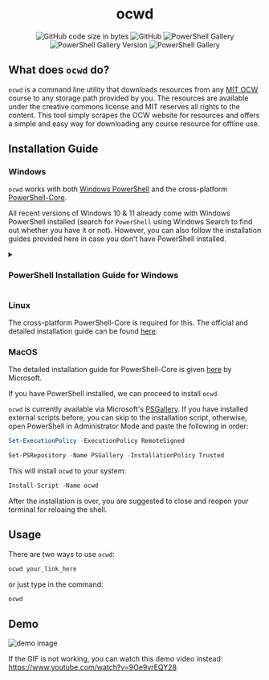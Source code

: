 <p align="center">
<!--<img src="scoop.png" alt="Long live Scoop!"/>-->
    <h1 align="center">ocwd</h1>
</p>
<p align="center" >
   <img alt="GitHub code size in bytes" src="https://img.shields.io/github/languages/code-size/amkhrjee/ocwd">
    <img alt="GitHub" src="https://img.shields.io/github/license/amkhrjee/ocwd">
    <img alt="PowerShell Gallery" src="https://img.shields.io/powershellgallery/p/ocwd?color=white">
    <img alt="PowerShell Gallery Version" src="https://img.shields.io/powershellgallery/v/ocwd">
    <img alt="PowerShell Gallery" src="https://img.shields.io/powershellgallery/dt/ocwd">
</p>

## What does `ocwd` do?
`ocwd` is a command line utility that downloads resources from any [MIT OCW](https://ocw.mit.edu/) course to any storage path provided by you. The resources are available under the creative commons license and MIT reserves all rights to the content. This tool simply scrapes the OCW website for resources and offers a simple and easy way for downloading any course resource for offline use.
## Installation Guide

### Windows
`ocwd` works with both [Windows PowerShell](https://learn.microsoft.com/en-us/powershell/scripting/windows-powershell/install/installing-windows-powershell?view=powershell-7.3) and the cross-platform [PowerShell-Core](https://learn.microsoft.com/en-us/powershell/scripting/overview?view=powershell-7.3). 

All recent versions of Windows 10 & 11 already come with Windows PowerShell installed (search for `PowerShell` using Windows Search to find out whether you have it or not). However, you can also follow the installation guides provided here in case you don't have PowerShell installed. 

<details>
<summary>
 <h3>PowerShell Installation Guide for Windows</h3> 
</summary>
PowerShell comes in two flavours - PowerShell Windows and PowerShell-Core. You are recommened to download PS-Core, as it is the one in active development by Microsoft and thus have the latest features. `ocwd` downloads work faster with PS-Core (thanks to multi-threading!)

<br>

### PowerShell Core Installation Guide
You can read the official installtion guide here.

PowerShell Core is a cross-platform version of PowerShell that is open-source and available on Windows, macOS, and Linux. Here is a guide to install PowerShell Core on your system:

1. First, visit the following link to download the latest version of PowerShell Core: https://github.com/powershell/powershell/releases

2. Select the appropriate download link for your system. For example, if you are running Windows, select the MSI installer link. If you are running macOS or Linux, select the appropriate package for your system.

3. Once the download is complete, open the installer file and follow the prompts to install PowerShell Core on your system.

4. Once the installation is complete, you can launch PowerShell Core by opening a terminal window and typing `pwsh`.

To verify that PowerShell Core has been installed correctly, you can run the following command:

```ps1
$PSVersionTable
```
This should display information about the version of PowerShell Core that you have installed.

That's it! You have now installed PowerShell Core on your system. You can start using PowerShell Core by typing commands into the terminal window.

### Windows PowerShell Installation Guide

Windows PowerShell is a command-line shell and scripting language that is included with Windows by default. Here is a guide to install Windows PowerShell:

1. Check if Windows PowerShell is already installed on your system. To do this, open the Start menu and search for "PowerShell". If PowerShell is installed, you should see it listed in the search results.

2. If Windows PowerShell is not installed on your system, you can install it by following these steps:

#### On Windows 10/11:

- Go to the Start menu and select "Settings".
- Select "Apps" from the settings menu.
- Click on "Apps & features" from the left menu.
- Click on the "Manage optional features" button.
- Click on the "Add a feature" button.
- Scroll down the list of features and select "Windows PowerShell".
- Click the "Install" button to begin the installation process.

#### On Windows 7:

- Go to the following link to download the Windows Management Framework (WMF) installer: https://www.microsoft.com/en-us/download/details.aspx?id=54616
- Once the download is complete, open the installer file and follow the prompts to install WMF on your system. This will install Windows PowerShell on your system.

3. Once the installation is complete, you can launch Windows PowerShell by opening the Start menu and searching for "PowerShell".

4. To verify that Windows PowerShell has been installed correctly, you can run the following command:
```ps1
$PSVersionTable
```

This should display information about the version of Windows PowerShell that you have installed.

That's it! You have now installed Windows PowerShell on your system. You can start using Windows PowerShell by typing commands into the terminal window.
</details>

### Linux
The cross-platform PowerShell-Core is required for this. The official and detailed installation guide can be found [here](https://learn.microsoft.com/en-us/powershell/scripting/install/installing-powershell-on-linux?view=powershell-7.3). 

### MacOS
The detailed installation guide for PowerShell-Core is given [here](https://learn.microsoft.com/en-us/powershell/scripting/install/installing-powershell-on-macos?view=powershell-7.3) by Microsoft.

If you have PowerShell installed, we can proceed to install `ocwd`.

`ocwd` is currently available via Microsoft's [PSGallery](https://www.powershellgallery.com/packages/ocwd/1.1.1). If you have installed external scripts before, you can skip to the installation script, otherwise, open PowerShell in Administrator Mode and paste the following in order: 

```ps1
Set-ExecutionPolicy -ExecutionPolicy RemoteSigned
```
```ps1
Set-PSRepository -Name PSGallery -InstallationPolicy Trusted
```
This will install `ocwd` to your system:
```ps1
Install-Script -Name ocwd
```

After the installation is over, you are suggested to close and reopen your terminal for reloaing the shell.



## Usage
There are two ways to use `ocwd`:
```ps1
ocwd your_link_here
```
or just type in the command:
```ps1
ocwd
```
## Demo 
<!-- <img src="https://i.imgur.com/ODutHXm.gif" /> -->

![demo image](https://i.imgur.com/1yPPAng.png)

If the GIF is not working, you can watch this demo  video instead: https://www.youtube.com/watch?v=9Oe9vrEQY28
